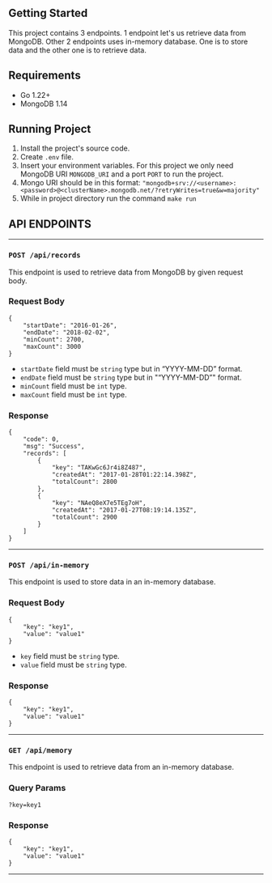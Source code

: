## Getting Started

This project contains 3 endpoints. 1 endpoint let's us retrieve data from 
MongoDB. Other 2 endpoints uses in-memory database. One is to store data and the other one is to retrieve data.

## Requirements

* Go 1.22+
* MongoDB 1.14

## Running Project

1. Install the project's source code.
2. Create `.env` file.
3. Insert your environment variables. For this project we only need MongoDB URI `MONGODB_URI` and a port `PORT` to run the project.
4. Mongo URI should be in this format: `"mongodb+srv://<username>:<password>@<clusterName>.mongodb.net/?retryWrites=true&w=majority"`
5. While in project directory run the command `make run`

## API ENDPOINTS

---

### ```POST /api/records```

This endpoint is used to retrieve data from MongoDB by given request body.

### Request Body
```
{
    "startDate": "2016-01-26",
    "endDate": "2018-02-02",
    "minCount": 2700,
    "maxCount": 3000
}
```

* `startDate` field must be `string` type but in “YYYY-MM-DD” format.
* `endDate` field must be `string` type but in "“YYYY-MM-DD”" format.
* `minCount` field must be `int` type.
* `maxCount` field must be `int` type.

### Response
```
{
    "code": 0,
    "msg": "Success",
    "records": [
        {
            "key": "TAKwGc6Jr4i8Z487",
            "createdAt": "2017-01-28T01:22:14.398Z",
            "totalCount": 2800
        },
        {
            "key": "NAeQ8eX7e5TEg7oH",
            "createdAt": "2017-01-27T08:19:14.135Z",
            "totalCount": 2900
        }
    ]
}
```
---
### ```POST /api/in-memory```

This endpoint is used to store data in an in-memory database.
### Request Body
```
{
    "key": "key1",
    "value": "value1"
}
```

* `key` field must be `string` type.
* `value` field must be `string` type.
### Response
```
{
    "key": "key1",
    "value": "value1"
}
```

---

### ```GET /api/memory```

This endpoint is used to retrieve data from an in-memory database.
### Query Params
```
?key=key1
```

### Response
```
{
    "key": "key1",
    "value": "value1"
}
```
---

